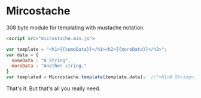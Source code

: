 # Mircostache
308 byte module for templating with mustache notation.  

```html
<script src="microstache.min.js">
```

```javascript
var template = "<h1>{{someData}}</h1><h2>{{moreData}}</h2>";  
var data = {
  someData : "A String",
  moreData : "Another string."
}
var templated = Microstache.template(template,data);  //"<h1>A String</h1><h2>Another String</h2>"
```

That's it. But that's all you really need.


